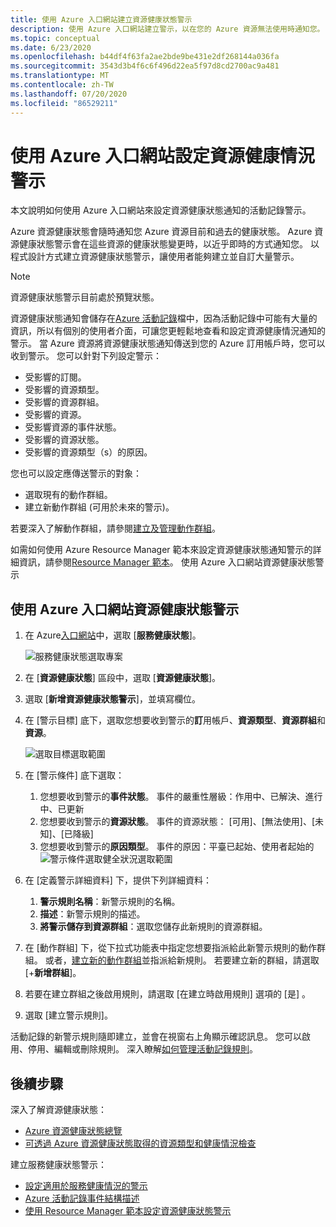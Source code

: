 ```yaml
---
title: 使用 Azure 入口網站建立資源健康狀態警示
description: 使用 Azure 入口網站建立警示，以在您的 Azure 資源無法使用時通知您。
ms.topic: conceptual
ms.date: 6/23/2020
ms.openlocfilehash: b44df4f63fa2ae2bde9be431e2df268144a036fa
ms.sourcegitcommit: 3543d3b4f6c6f496d22ea5f97d8cd2700ac9a481
ms.translationtype: MT
ms.contentlocale: zh-TW
ms.lasthandoff: 07/20/2020
ms.locfileid: "86529211"
---
```

# <a name="configure-resource-health-alerts-using-azure-portal"></a>使用 Azure 入口網站設定資源健康情況警示

本文說明如何使用 Azure 入口網站來設定資源健康狀態通知的活動記錄警示。

Azure 資源健康狀態會隨時通知您 Azure 資源目前和過去的健康狀態。 Azure 資源健康狀態警示會在這些資源的健康狀態變更時，以近乎即時的方式通知您。 以程式設計方式建立資源健康狀態警示，讓使用者能夠建立並自訂大量警示。

> [!NOTE]
> 資源健康狀態警示目前處於預覽狀態。

資源健康狀態通知會儲存在[Azure 活動記錄](../azure-monitor/platform/platform-logs-overview.md)檔中，因為活動記錄中可能有大量的資訊，所以有個別的使用者介面，可讓您更輕鬆地查看和設定資源健康情況通知的警示。
當 Azure 資源將資源健康狀態通知傳送到您的 Azure 訂用帳戶時，您可以收到警示。 您可以針對下列設定警示：

* 受影響的訂閱。
* 受影響的資源類型。
* 受影響的資源群組。
* 受影響的資源。
* 受影響資源的事件狀態。
* 受影響的資源狀態。
* 受影響的資源類型（s）的原因。

您也可以設定應傳送警示的對象：

* 選取現有的動作群組。
* 建立新動作群組 (可用於未來的警示)。

若要深入了解動作群組，請參閱[建立及管理動作群組](../azure-monitor/platform/action-groups.md)。

如需如何使用 Azure Resource Manager 範本來設定資源健康狀態通知警示的詳細資訊，請參閱[Resource Manager 範本](./resource-health-alert-arm-template-guide.md)。
使用 Azure 入口網站資源健康狀態警示

## <a name="resource-health-alert-using-azure-portal"></a>使用 Azure 入口網站資源健康狀態警示

1. 在 Azure[入口網站](https://portal.azure.com/)中，選取 [**服務健康狀態**]。

    ![服務健康狀態選取專案](./media/resource-health-alert-monitor-guide/service-health-selection.png)
2. 在 [**資源健康狀態**] 區段中，選取 [**資源健康狀態**]。
3. 選取 [**新增資源健康狀態警示**]，並填寫欄位。
4. 在 [警示目標] 底下，選取您想要收到警示的**訂**用帳戶、**資源類型**、**資源群組**和**資源**。

    ![選取目標選取範圍](./media/resource-health-alert-monitor-guide/alert-target.png)

5. 在 [警示條件] 底下選取：
    1. 您想要收到警示的**事件狀態**。 事件的嚴重性層級：作用中、已解決、進行中、已更新
    2. 您想要收到警示的**資源狀態**。 事件的資源狀態： [可用]、[無法使用]、[未知]、[已降級]
    3. 您想要收到警示的**原因類型**。 事件的原因：平臺已起始、使用者起始的 ![ 警示條件選取健全狀況選取範圍](./media/resource-health-alert-monitor-guide/alert-condition.png)
6. 在 [定義警示詳細資料] 下，提供下列詳細資料：
    1. **警示規則名稱**：新警示規則的名稱。
    2. **描述**：新警示規則的描述。
    3. **將警示儲存到資源群組**：選取您儲存此新規則的資源群組。
7. 在 [動作群組] 下，從下拉式功能表中指定您想要指派給此新警示規則的動作群組。 或者，[建立新的動作群組](../azure-monitor/platform/action-groups.md)並指派給新規則。 若要建立新的群組，請選取 [+**新增群組**]。
8. 若要在建立群組之後啟用規則，請選取 [在建立時啟用規則] 選項的 [是] 。
9. 選取 [建立警示規則]。

活動記錄的新警示規則隨即建立，並會在視窗右上角顯示確認訊息。
您可以啟用、停用、編輯或刪除規則。 深入瞭解[如何管理活動記錄規則](../azure-monitor/platform/alerts-activity-log.md#view-and-manage-in-the-azure-portal)。

## <a name="next-steps"></a>後續步驟

深入了解資源健康狀態：

* [Azure 資源健康狀態總覽](Resource-health-overview.md)
* [可透過 Azure 資源健康狀態取得的資源類型和健康情況檢查](resource-health-checks-resource-types.md)

建立服務健康狀態警示：

* [設定適用於服務健康情況的警示](./alerts-activity-log-service-notifications-portal.md) 
* [Azure 活動記錄事件結構描述](../azure-monitor/platform/activity-log-schema.md)
* [使用 Resource Manager 範本設定資源健康狀態警示](./resource-health-alert-arm-template-guide.md)
